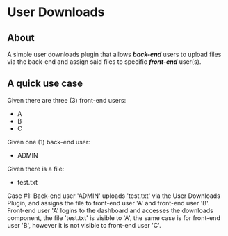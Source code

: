 # User Downloads
## About
A simple user downloads plugin that allows **_back-end_** users to upload files via the back-end and assign said files to specific **_front-end_** user(s).

## A quick use case
Given there are three (3) front-end users:
- A
- B
- C

Given one (1) back-end user:
- ADMIN

Given there is a file:
- test.txt

Case #1:
Back-end user 'ADMIN' uploads 'test.txt' via the User Downloads Plugin, and assigns the file to front-end user 'A' and front-end user 'B'. Front-end user 'A' logins to the dashboard and accesses the downloads component, the file 'test.txt' is visible to 'A', the same case is for front-end user 'B', however it is not visible to front-end user 'C'.